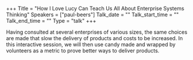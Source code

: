 +++
Title = "How I Love Lucy Can Teach Us All About Enterprise Systems Thinking"
Speakers = ["paul-beers"]
Talk_date = ""
Talk_start_time = ""
Talk_end_time = ""
Type = "talk"
+++

Having consulted at several enterprises of various sizes, the same choices are made that slow the delivery of products and costs to be increased. In this interactive session, we will then use candy made and wrapped by volunteers as a metric to prove better ways to deliver products.